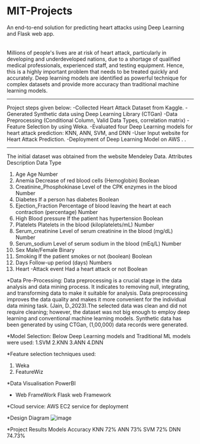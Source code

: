 # MIT-Projects
An end-to-end solution for predicting heart attacks using Deep Learning and Flask web app.
\
\
\
Millions of people's lives are at risk of heart attack, particularly in developing and underdeveloped nations, due to a shortage of qualified medical professionals, experienced staff, and testing equipment. Hence, this is a highly important problem that needs to be treated quickly and accurately. Deep learning models are identified as powerful technique for complex datasets and provide more accuracy than traditional machine learning models.

*****************************************************************
Project steps given below:
-Collected Heart Attack Dataset from Kaggle.
-Generated Synthetic data using Deep Learning Library (CTGan)
-Data Preprocessing (Conditional Column, Valid Data Types, correlation matrix)
-Feature Selection by using Weka.
-Evaluated four Deep Learning models for heart attack prediction: KNN, ANN, SVM, and DNN
-User Input website for Heart Attack Prediction. 
-Deployment of Deep Learning Model on AWS
.
.
******************************************************
The initial dataset was obtained from the website Mendeley Data. 
 	Attributes 	Description 	Data Type 
1. 	Age 	Age 	Number 
2. 	Anemia 	Decrease of red blood cells (Hemoglobin) 	Boolean 
3. 	Creatinine_Phosphokinase 	Level of the CPK enzymes in the blood 	Number 
4. 	Diabetes 	If a person has diabetes 	Boolean 
5. 	Ejection_Fraction 	Percentage of blood leaving the heart at each contraction (percentage) 	Number 
6. 	High Blood pressure 	If the patient has hypertension 	Boolean 
7. 	Platelets  	Platelets in the blood (kiloplatelets/mL) 	Number 
8. 	Serum_creatinine 	Level of serum creatinine in the blood (mg/dL) 	Number 
9. 	Serum_sodium 	Level of serum sodium in the blood (mEq/L) 	Number 
10. Sex 	Male/Female 	Binary 
11. Smoking 	If the patient smokes or not (boolean) 	Boolean 
12. Days 	Follow-up period (days) 	Numbers 
13. Heart -Attack event 	Had a heart attack or not 
 	Boolean 

*Data Pre-Processing: 
Data preprocessing is a crucial stage in the data analysis and data mining process. It indicates to removing null, integrating, and transforming data to make it suitable for analysis. Data preprocessing improves the data quality and makes it more convenient for the individual data mining task. (Jain, D.,2023).The selected data was clean and did not require cleaning; however, the dataset was not big enough to employ deep learning and conventional machine learning models. Synthetic data has been generated by using CTGan, (1,00,000) data records were generated. 

*Model Selection:
Below Deep Learning models and Traditional ML models were used:
1.SVM
2.KNN
3.ANN
4.DNN

*Feature selection techniques used:
1. Weka
2. FeatureWiz

*Data Visualisation
PowerBI

* Web FrameWork
Flask web Framework

*Cloud service:
AWS EC2 service for deployment

*Design Diagram
![image](https://github.com/Sanhita45/MIT-Projects/assets/141588588/c2eb2883-d93c-4fa9-87c8-e6ea8438e9f6)

*Project Results
Models	Accuracy
KNN 	72%
ANN 	73%
SVM 	72%
DNN 	74.73%




